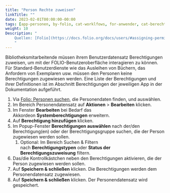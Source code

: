 ```yaml
---
title: "Person Rechte zuweisen"
linkTitle: ""
date: 2023-02-01T00:00:00-00:00
tags: [app-personen, by-folio, cat-worklfows, for-anwender, cat-berechtigungen]
weight: 10
Description: "
    Quellen: [Folio](https://docs.folio.org/docs/users/#assigning-permissions-to-a-user-record ) & [GBV](https://info.gbv.de/display/FOLIOGBVEXTERN/Folio:+Person+Rechte+zuweisen)
    "
---
```


Bibliotheksmitarbeitende müssen ihrem Benutzerdatensatz Berechtigungen zuweisen, um mit der FOLIO-Benutzeroberfläche interagieren zu können. Für Standard-Benutzerdienste wie das Ausleihen von Büchern, das Anfordern von Exemplaren usw. müssen den Personen keine Berechtigungen zugewiesen werden. Eine Liste der Berechtigungen und ihrer Definitionen ist im Abschnitt Berechtigungen der jeweiligen App in der Dokumentation aufgeführt.

1.  Via [Folio: Personen suchen](https://info.gbv.de/display/FOLIOGBVEXTERN/Folio%3A+Personen+suchen), die Personendaten finden, und auswählen.
2.  Im Bereich Personendatensatz auf **Aktionen** \> **Bearbeiten** klicken.
3.  Im Fenster **Bearbeiten** bei Bedarf das Akkordeon **Systemberechtigungen** erweitern.
4.  Auf **Berechtigung hinzufügen** klicken.
5.  Im Popup-Fenster **Berechtigungen auswählen** nach der/den Berechtigung(en) oder der Berechtigungsgruppe suchen, die der Person zugewiesen werden sollen.
    1.  Optional: Im Bereich Suchen & Filtern nach **Berechtigungstypen** oder **Status der Berechtigungszuweisung** filtern.
6.  Das/die Kontrollkästchen neben den Berechtigungen aktivieren, die der Person zugewiesen werden sollen.
7.  Auf **Speichern & schließen** klicken. Die Berechtigungen werden dem Personendatensatz zugewiesen.
8.  Auf **Speichern & schließen** klicken. Der Personendatensatz wird gespeichert.


